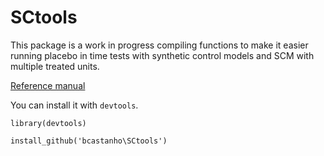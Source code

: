 # SCtools
This package is a work in progress compiling functions to make it easier running placebo in time tests with synthetic control models and SCM with multiple treated units.

[Reference manual](SCtools-manual.pdf)


You can install it with `devtools`.

`library(devtools)`

`install_github('bcastanho\SCtools')`
